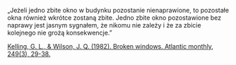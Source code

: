 ---
---
„Jeżeli jedno zbite okno w budynku pozostanie nienaprawione, to pozostałe okna również wkrótce zostaną zbite. Jedno zbite okno pozostawione bez naprawy jest jasnym sygnałem, że nikomu nie zależy i że za zbicie kolejnego nie grożą konsekwencje.”

[Kelling, G. L., & Wilson, J. Q. (1982). Broken windows. Atlantic monthly, 249(3), 29-38.](https://urbanpolicy.net/wp-content/uploads/2012/11/Kelling+Wilson_1982_BrokenWindows_policing.pdf)
